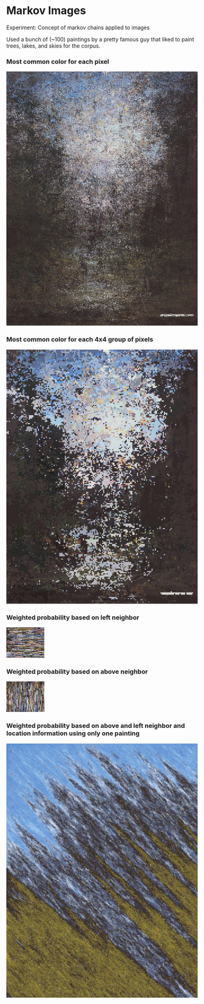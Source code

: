 Markov Images
=============

Experiment: Concept of markov chains applied to images

Used a bunch of (~100) paintings by a pretty famous guy that liked to paint trees, lakes, and skies for the corpus.

### Most common color for each pixel  
![most common pixel](/img/gen/mc_port.png)

### Most common color for each 4x4 group of pixels  
![most common pixel 4x4](/img/gen/sec_mc_port.png)

### Weighted probability based on left neighbor  
![markov left](/img/gen/just_left_tnland.png)

### Weighted probability based on above neighbor  
![markov up](/img/gen/just_above_tnland.png)

### Weighted probability based on above and left neighbor and location information using only one painting
![markov last](/img/gen/last_port.png)

